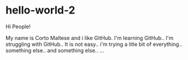 # hello-world-2

Hi People!

My name is Corto Maltese and i like GitHub.
I'm learning GitHub..
I'm struggling with GitHub..
It is not easy..
i'm trying a litle bit of everything..
something else..
and something else..
...
